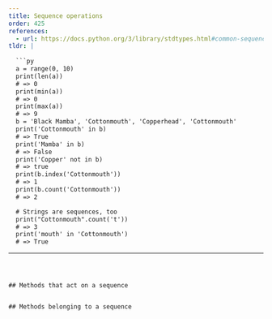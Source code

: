 ```yaml
---
title: Sequence operations
order: 425
references:
  - url: https://docs.python.org/3/library/stdtypes.html#common-sequence-operations
tldr: |
  
  ```py
  a = range(0, 10)
  print(len(a))
  # => 0
  print(min(a))
  # => 0
  print(max(a))
  # => 9
  b = 'Black Mamba', 'Cottonmouth', 'Copperhead', 'Cottonmouth'
  print('Cottonmouth' in b)
  # => True
  print('Mamba' in b)
  # => False
  print('Copper' not in b)
  # => true
  print(b.index('Cottonmouth'))
  # => 1
  print(b.count('Cottonmouth'))
  # => 2

  # Strings are sequences, too
  print("Cottonmouth".count('t'))
  # => 3
  print('mouth' in 'Cottonmouth')
  # => True
  ```
---
```



## Methods that act on a sequence


## Methods belonging to a sequence

